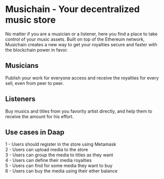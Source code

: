 # Musichain - Your decentralized music store

No matter if you are a musician or a listener, here you find a place to take control of your music assets.
Built on top of the Ethereum network, Musichain creates a new way to get your royalties secure and faster with the blockchain power in favor.

## Musicians

Publish your work for everyone access and receive the royalties for every sell, even from peer to peer.

## Listeners

Buy musics and titles from you favority artist directly, and help them to receive the amount for his effort.

## Use cases in Daap
1 - Users should register in the store using Metamask   <br>
2 - Users can upload media to the store                 <br>
3 - Users can group the media to titles as they want    <br>
4 - Users can define their media royalties              <br>
5 - Users can find for some media they want to buy      <br>
6 - Users can buy the media using their ether balance   <br>